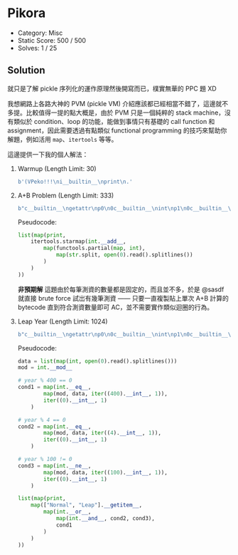 # Pikora

- Category: Misc
- Static Score: 500 / 500
- Solves: 1 / 25

## Solution

就只是了解 pickle 序列化的運作原理然後開寫而已，樸實無華的 PPC 題 XD

我想網路上各路大神的 PVM (pickle VM) 介紹應該都已經相當不錯了，這邊就不多提。比較值得一提的點大概是，由於 PVM 只是一個純粹的 stack machine，沒有類似於 condition、loop 的功能，能做到事情只有基礎的 call function 和 assignment，因此需要透過有點類似 functional programming 的技巧來幫助你解題，例如活用 `map`、`itertools` 等等。

這邊提供一下我的個人解法：

1. Warmup (Length Limit: 30)
    ```python
    b'(VPeko!!!\ni__builtin__\nprint\n.'
    ```

2. A+B Problem (Length Limit: 333)
    ```python
    b"c__builtin__\ngetattr\np0\n0c__builtin__\nint\np1\n0c__builtin__\nmap\np2\n0(g2\n(c__builtin__\nprint\ncitertools\nstarmap\n(g0\n(g1\nV__add__\ntRg2\n(cfunctools\npartial\n(g2\ng1\ntRg2\n(g0\n(c__builtin__\nstr\nVsplit\ntRg0\n(g0\n(c__builtin__\nopen\n(I0\ntRVread\ntR(tRVsplitlines\ntR(tRtRtRtRtRi__builtin__\nlist\n."
    ```

    Pseudocode:
    ```python
    list(map(print,
        itertools.starmap(int.__add__, 
            map(functools.partial(map, int), 
                map(str.split, open(0).read().splitlines())
            )
        )
    ))
    ```

    **非預期解**
    這題由於每筆測資的數量都是固定的，而且並不多，於是 @sasdf 就直接 brute force 試岀有幾筆測資 —— 只要一直複製貼上單次 A+B 計算的 bytecode 直到符合測資數量即可 AC，並不需要實作類似迴圈的行為。

3. Leap Year (Length Limit: 1024)
    ```python
    b"c__builtin__\ngetattr\np0\n0c__builtin__\nint\np1\n0c__builtin__\nmap\np2\n0c__builtin__\niter\np3\n0c__builtin__\nlist\np4\n0g4\n(g2\n(g1\ng0\n(g0\n(c__builtin__\nopen\n(I0\ntRVread\ntR(tRVsplitlines\ntR(tRtRtRp5\n0g0\n(g1\nV__mod__\ntRp6\n0g3\n(g0\n(I0\nV__int__\ntRI1\ntRp7\n0g2\n(g0\n(g1\nV__eq__\ntRg2\n(g6\ng5\ng3\n(g0\n(I400\nV__int__\ntRI1\ntRtRg7\ntRp8\n0g2\n(g0\n(g1\nV__eq__\ntRg2\n(g6\ng5\ng3\n(g0\n(I4\nV__int__\ntRI1\ntRtRg7\ntRp9\n0g2\n(g0\n(g1\nV__ne__\ntRg2\n(g6\ng5\ng3\n(g0\n(I100\nV__int__\ntRI1\ntRtRg7\ntRp10\n0g4\n(g2\n(c__builtin__\nprint\ng2\n(g0\n((VNormal'\nVLeap'\nlV__getitem__\ntRg2\n(g0\n(g1\nV__or__\ntRg2\n(g0\n(g1\nV__and__\ntRg9\ng10\ntRg8\ntRtRtRtR."
    ```

    Pseudocode:
    ```python
    data = list(map(int, open(0).read().splitlines()))
    mod = int.__mod__

    # year % 400 == 0
    cond1 = map(int.__eq__, 
            map(mod, data, iter((400).__int__, 1)),
            iter((0).__int__, 1)
        )

    # year % 4 == 0
    cond2 = map(int.__eq__, 
            map(mod, data, iter((4).__int__, 1)),
            iter((0).__int__, 1)
        )

    # year % 100 != 0
    cond3 = map(int.__ne__, 
            map(mod, data, iter((100).__int__, 1)),
            iter((0).__int__, 1)
        )

    list(map(print,
        map(["Normal", "Leap"].__getitem__,
            map(int.__or__,
                map(int.__and__, cond2, cond3),
                cond1
            )
        )
    ))
    ```